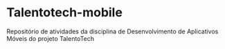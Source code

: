 # Talentotech-mobile
Repositório de atividades da disciplina de Desenvolvimento de Aplicativos Móveis do projeto TalentoTech
